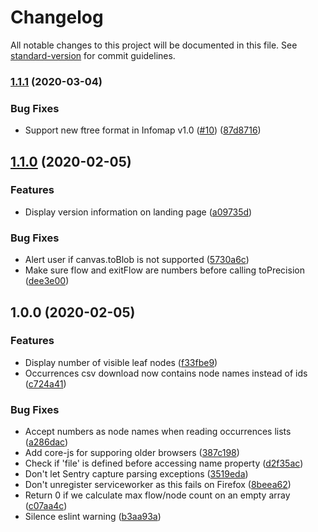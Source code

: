 # Changelog

All notable changes to this project will be documented in this file. See [standard-version](https://github.com/conventional-changelog/standard-version) for commit guidelines.

### [1.1.1](https://github.com/mapequation/network-navigator/compare/v1.1.0...v1.1.1) (2020-03-04)


### Bug Fixes

* Support new ftree format in Infomap v1.0 ([#10](https://github.com/mapequation/network-navigator/issues/10)) ([87d8716](https://github.com/mapequation/network-navigator/commit/87d8716c19174f73bb69fec1349b55d2e4c28a4d))

## [1.1.0](https://github.com/mapequation/network-navigator/compare/v1.0.0...v1.1.0) (2020-02-05)


### Features

* Display version information on landing page ([a09735d](https://github.com/mapequation/network-navigator/commit/a09735dbf671f6004b6b9c6143a7677703121087))


### Bug Fixes

* Alert user if canvas.toBlob is not supported ([5730a6c](https://github.com/mapequation/network-navigator/commit/5730a6c41157af23a45f6aa9ddec529985646a31))
* Make sure flow and exitFlow are numbers before calling toPrecision ([dee3e00](https://github.com/mapequation/network-navigator/commit/dee3e00d59e1542391aa66889e6d690e28455285))

## 1.0.0 (2020-02-05)


### Features

* Display number of visible leaf nodes ([f33fbe9](https://github.com/mapequation/network-navigator/commit/f33fbe986036b653ccdd7f00e027a0dd6f0d524f))
* Occurrences csv download now contains node names instead of ids ([c724a41](https://github.com/mapequation/network-navigator/commit/c724a41cc4a3035a720b269bf4cb80d41ac3e396))


### Bug Fixes

* Accept numbers as node names when reading occurrences lists ([a286dac](https://github.com/mapequation/network-navigator/commit/a286dac97dab0c240e6daec1bda47533fbc08bda))
* Add core-js for supporing older browsers ([387c198](https://github.com/mapequation/network-navigator/commit/387c1982d5d5b8ba75e9653fae266b246f571ef5))
* Check if 'file' is defined before accessing name property ([d2f35ac](https://github.com/mapequation/network-navigator/commit/d2f35ac87d10594f8e95fcf5d705ef623828cfbf))
* Don't let Sentry capture parsing exceptions ([3519eda](https://github.com/mapequation/network-navigator/commit/3519eda7a9e19b445f7a0957bb5585716b0ec8a6))
* Don't unregister serviceworker as this fails on Firefox ([8beea62](https://github.com/mapequation/network-navigator/commit/8beea62ae04980ab1a93df2bea7105c0021f3f96))
* Return 0 if we calculate max flow/node count on an empty array ([c07aa4c](https://github.com/mapequation/network-navigator/commit/c07aa4cb87740ddee175d1895d2a8a45425b3527))
* Silence eslint warning ([b3aa93a](https://github.com/mapequation/network-navigator/commit/b3aa93ac767b6e39189df93faccfcbb3c4bfa70c))
